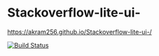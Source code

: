 # Stackoverflow-lite-ui-
https://akram256.github.io/Stackoverflow-lite-ui-/

[![Build Status](https://travis-ci.org/akram256/Stackoverflow-lite.svg?branch=api)](https://travis-ci.org/akram256/Stackoverflow-lite)
